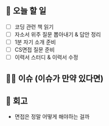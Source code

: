 ## 📑 오늘 할 일

- [ ] 코딩 관련 책 읽기
- [ ] 자소서 위주 질문 뽑아내기 & 답안 정리
- [ ] 1분 자기 소개 준비
- [ ] CS면접 질문 준비
- [ ] 이력서 스터디 & 이력서 수정

## 🙏🏻 이슈 (이슈가 만약 있다면)

## 💬 회고

- 면접은 정말 어떻게 해야하는 걸까
